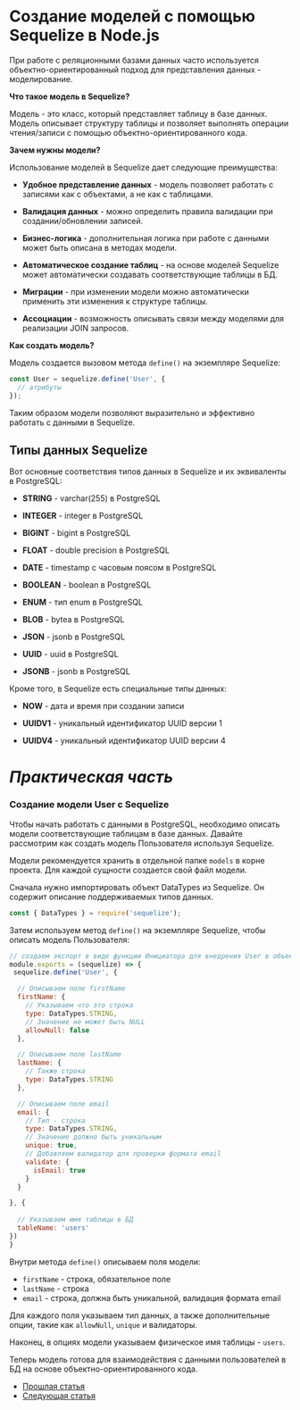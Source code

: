 # Создание моделей с помощью Sequelize в Node.js

При работе с реляционными базами данных часто используется объектно-ориентированный подход для представления данных - моделирование. 

**Что такое модель в Sequelize?**

Модель - это класс, который представляет таблицу в базе данных. Модель описывает структуру таблицы и позволяет выполнять операции чтения/записи с помощью объектно-ориентированного кода.

**Зачем нужны модели?**

Использование моделей в Sequelize дает следующие преимущества:

- **Удобное представление данных** - модель позволяет работать с записями как с объектами, а не как с таблицами.

- **Валидация данных** - можно определить правила валидации при создании/обновлении записей.

- **Бизнес-логика** - дополнительная логика при работе с данными может быть описана в методах модели.

- **Автоматическое создание таблиц** - на основе моделей Sequelize может автоматически создавать соответствующие таблицы в БД.

- **Миграции** - при изменении модели можно автоматически применить эти изменения к структуре таблицы.

- **Ассоциации** - возможность описывать связи между моделями для реализации JOIN запросов.

**Как создать модель?**

Модель создается вызовом метода `define()` на экземпляре Sequelize:

```js
const User = sequelize.define('User', {
  // атрибуты
});
```

Таким образом модели позволяют выразительно и эффективно работать с данными в Sequelize.

## Типы данных Sequelize

Вот основные соответствия типов данных в Sequelize и их эквиваленты в PostgreSQL:

- **STRING** - varchar(255) в PostgreSQL

- **INTEGER** - integer в PostgreSQL 

- **BIGINT** - bigint в PostgreSQL

- **FLOAT** - double precision в PostgreSQL

- **DATE** - timestamp с часовым поясом в PostgreSQL

- **BOOLEAN** - boolean в PostgreSQL  

- **ENUM** - тип enum в PostgreSQL

- **BLOB** - bytea в PostgreSQL

- **JSON** - jsonb в PostgreSQL

- **UUID** - uuid в PostgreSQL

- **JSONB** - jsonb в PostgreSQL

Кроме того, в Sequelize есть специальные типы данных:

- **NOW** - дата и время при создании записи

- **UUIDV1** - уникальный идентификатор UUID версии 1

- **UUIDV4** - уникальный идентификатор UUID версии 4


# ***Практическая часть***

### Создание модели User с Sequelize


Чтобы начать работать с данными в PostgreSQL, необходимо описать модели соответствующие таблицам в базе данных. Давайте рассмотрим как создать модель Пользователя используя Sequelize.

Модели рекомендуется хранить в отдельной папке `models` в корне проекта. Для каждой сущности создается свой файл модели.

Сначала нужно импортировать объект DataTypes из Sequelize. Он содержит описание поддерживаемых типов данных.

```js
const { DataTypes } = require('sequelize');
```

Затем используем метод `define()` на экземпляре Sequelize, чтобы описать модель Пользователя:

```js 
// создаем экспорт в виде функции Инициатора для внедрения User в объект sequelize
module.exports = (sequelize) => {
 sequelize.define('User', {

  // Описываем поле firstName
  firstName: {
    // Указываем что это строка 
    type: DataTypes.STRING,
    // Значение не может быть NULL
    allowNull: false
  },

  // Описываем поле lastName
  lastName: {
    // Также строка
    type: DataTypes.STRING
  },

  // Описываем поле email
  email: {
    // Тип - строка
    type: DataTypes.STRING,
    // Значение должно быть уникальным 
    unique: true,
    // Добавляем валидатор для проверки формата email 
    validate: {
      isEmail: true  
    }
  }

}, {
  
  // Указываем имя таблицы в БД
  tableName: 'users' 
})
}
```

Внутри метода `define()` описываем поля модели:

- `firstName` - строка, обязательное поле
- `lastName` - строка
- `email` - строка, должна быть уникальной, валидация формата email

Для каждого поля указываем тип данных, а также дополнительные опции, такие как `allowNull`, `unique` и валидаторы.

Наконец, в опциях модели указываем физическое имя таблицы - `users`.

Теперь модель готова для взаимодействия с данными пользователей в БД на основе объектно-ориентированного кода.

- [Прошлая статья](lesson_2_2.md)
- [Следующая статья](lesson_2_4.md)